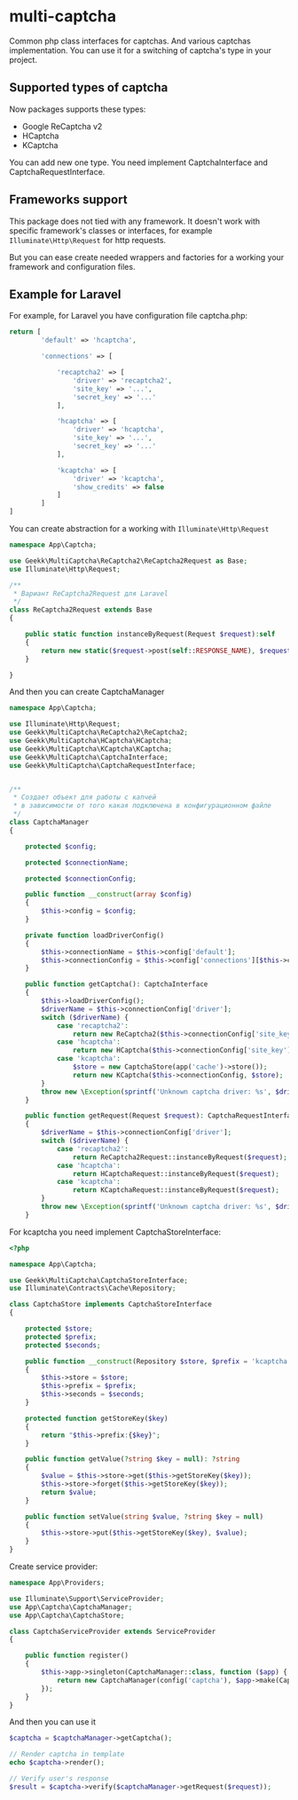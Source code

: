 # multi-captcha

Common php class interfaces for captchas. And various captchas implementation. 
You can use it for a switching of captcha's type in your project.

## Supported types of captcha

Now packages supports these types:

* Google ReCaptcha v2
* HCaptcha
* KCaptcha

You can add new one type. You need implement CaptchaInterface and CaptchaRequestInterface.

## Frameworks support

This package does not tied with any framework. 
It doesn't work with specific framework's classes or interfaces, for example `Illuminate\Http\Request`
for http requests.

But you can ease create needed wrappers and factories for a working your framework and configuration files.



## Example for Laravel

For example, for Laravel you have configuration file captcha.php:

```php
return [
        'default' => 'hcaptcha',

        'connections' => [

            'recaptcha2' => [
                'driver' => 'recaptcha2',
                'site_key' => '...',
                'secret_key' => '...'
            ],

            'hcaptcha' => [
                'driver' => 'hcaptcha',
                'site_key' => '...',
                'secret_key' => '...'
            ],

            'kcaptcha' => [
                'driver' => 'kcaptcha',
                'show_credits' => false
            ]
        ]
]
```

You can create abstraction for a working with `Illuminate\Http\Request` 

```php
namespace App\Captcha;

use Geekk\MultiCaptcha\ReCaptcha2\ReCaptcha2Request as Base;
use Illuminate\Http\Request;

/**
 * Вариант ReCaptcha2Request для Laravel
 */
class ReCaptcha2Request extends Base
{

    public static function instanceByRequest(Request $request):self
    {
        return new static($request->post(self::RESPONSE_NAME), $request->ip());
    }

}
```

And then you can create CaptchaManager

```php
namespace App\Captcha;

use Illuminate\Http\Request;
use Geekk\MultiCaptcha\ReCaptcha2\ReCaptcha2;
use Geekk\MultiCaptcha\HCaptcha\HCaptcha;
use Geekk\MultiCaptcha\KCaptcha\KCaptcha;
use Geekk\MultiCaptcha\CaptchaInterface;
use Geekk\MultiCaptcha\CaptchaRequestInterface;


/**
 * Создает объект для работы с капчей
 * в зависимости от того какая подключена в конфигурационном файле
 */
class CaptchaManager
{

    protected $config;

    protected $connectionName;

    protected $connectionConfig;

    public function __construct(array $config)
    {
        $this->config = $config;
    }

    private function loadDriverConfig()
    {
        $this->connectionName = $this->config['default'];
        $this->connectionConfig = $this->config['connections'][$this->connectionName];
    }

    public function getCaptcha(): CaptchaInterface
    {
        $this->loadDriverConfig();
        $driverName = $this->connectionConfig['driver'];
        switch ($driverName) {
            case 'recaptcha2':
                return new ReCaptcha2($this->connectionConfig['site_key'], $this->connectionConfig['secret_key']);
            case 'hcaptcha':
                return new HCaptcha($this->connectionConfig['site_key'], $this->connectionConfig['secret_key']);
            case 'kcaptcha':
                $store = new CaptchaStore(app('cache')->store());
                return new KCaptcha($this->connectionConfig, $store);
        }
        throw new \Exception(sprintf('Unknown captcha driver: %s', $driverName));
    }

    public function getRequest(Request $request): CaptchaRequestInterface
    {
        $driverName = $this->connectionConfig['driver'];
        switch ($driverName) {
            case 'recaptcha2':
                return ReCaptcha2Request::instanceByRequest($request);
            case 'hcaptcha':
                return HCaptchaRequest::instanceByRequest($request);
            case 'kcaptcha':
                return KCaptchaRequest::instanceByRequest($request);
        }
        throw new \Exception(sprintf('Unknown captcha driver: %s', $driverName));
    }
```

For kcaptcha you need implement CaptchaStoreInterface:

```php
<?php

namespace App\Captcha;

use Geekk\MultiCaptcha\CaptchaStoreInterface;
use Illuminate\Contracts\Cache\Repository;

class CaptchaStore implements CaptchaStoreInterface
{

    protected $store;
    protected $prefix;
    protected $seconds;

    public function __construct(Repository $store, $prefix = 'kcaptcha:', int $seconds = 5*60)
    {
        $this->store = $store;
        $this->prefix = $prefix;
        $this->seconds = $seconds;
    }

    protected function getStoreKey($key)
    {
        return "$this->prefix:{$key}";
    }

    public function getValue(?string $key = null): ?string
    {
        $value = $this->store->get($this->getStoreKey($key));
        $this->store->forget($this->getStoreKey($key));
        return $value;
    }

    public function setValue(string $value, ?string $key = null)
    {
        $this->store->put($this->getStoreKey($key), $value);
    }
}
```

Create service provider:

```php
namespace App\Providers;

use Illuminate\Support\ServiceProvider;
use App\Captcha\CaptchaManager;
use App\Captcha\CaptchaStore;

class CaptchaServiceProvider extends ServiceProvider
{

    public function register()
    {
        $this->app->singleton(CaptchaManager::class, function ($app) {
            return new CaptchaManager(config('captcha'), $app->make(CaptchaStore::class));
        });
    }
}
```

And then you can use it

```php
$captcha = $captchaManager->getCaptcha();

// Render captcha in template
echo $captcha->render();

// Verify user's response
$result = $captcha->verify($captchaManager->getRequest($request));

```
